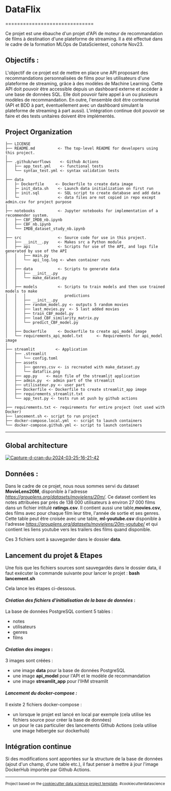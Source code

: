 # DataFlix
==============================

Ce projet est une ébauche d'un projet d'APi de moteur de recommandation de films à destination d'une plateforme de streaming. Il a été effectué dans le cadre de la formation MLOps de DataScientest, cohorte Nov23.

## Objectifs :

L'objectif de ce projet est de mettre en place une API proposant des recommandations personnalisées de films pour les utilisateurs d'une plateforme de streaming, grâce à des modèles de Machine Learning.
Cette API doit pouvoir être accessible depuis un dashboard externe et accéder à une base de données SQL. Elle doit pouvoir faire appel à un ou plusieurs modèles de recommandation.
En outre, l'ensemble doit être conteneurisé (API et BDD à part, éventuellement avec un dashboard simulant la plateforme de streaming à part aussi).
L'intégration continue doit pouvoir se faire et des tests unitaires doivent être implémentés.


Project Organization
------------

    ├── LICENSE
    ├── README.md          <- The top-level README for developers using this project.
    │  
    ├── .github/worflows    <- Github Actions
    │   ├── app_test.yml    <- functional tests
    │   └── syntax_test.yml <- syntax validation tests
    │  
    ├── data               
    │   ├─ Dockerfile     <- Dockerfile to create data image
    │   ├─ init_data.sh    <- Launch data initialization on first run
    │   ├─ init.sql        <- SQL script to create database and add data
    │   └─                 <- data files are not copied in repo except admin.csv for project purpose
    │ 
    ├── notebooks          <- Jupyter notebooks for implementation of a recommender system.   
    │   ├── CBF_IMDB_nb.ipynb
    │   ├── CBF_nb.ipynb
    │   └── IMDB_dataset_study_nb.ipynb
    │
    ├── src                <- Source code for use in this project.
    │   ├── __init__.py    <- Makes src a Python module
    │   ├── api            <- Scripts for use of the API, and logs file generated by use of the API
    │   │   ├── main.py
    │   │   └── api_log.log <- when container runs
    │   │
    │   ├── data           <- Scripts to generate data
    │   │   ├── __init__.py
    │   │   └── make_dataset.py
    │   │
    │   ├── models         <- Scripts to train models and then use trained models to make
    │   │   │                 predictions
    │   │   ├── __init__.py
    │   │   ├── random_model.py <- outputs 5 random movies
    │   │   ├── last_movies.py  <- 5 last added movies
    │   │   ├── train_CBF_model.py
    │   │   ├── load_CBF_similarity_matrix.py
    │   │   └── predict_CBF_model.py
    │   │
    │   ├── Dockerfile     <- Dockerfile to create api_model image
    │   └── requirements_api_model.txt      <- Requirements for api_model image
    │
    ├── streamlit         <- Application 
    │   ├── .streamlit
    │   │   └── config.toml
    │   ├── assets
    │   │   ├── genres.csv <- is recreated with make_dataset.py
    │   │   └── dataflix.png
    │   ├── app.py    <- main file of the streamlit application
    │   ├── admin.py  <- admin part of the streamlit
    │   ├── utilisateur.py <- user part
    │   ├── Dockerfile <- Dockerfile to create streamlit_app image
    │   ├── requirements_streamlit.txt
    │   └── app_test.py <- tests run at push by github actions
    │
    ├── requirements.txt <- requirements for entire project (not used with Docker)
    ├── lancement.sh <- script to run project
    ├── docker-compose.local.yml  <- script to launch containers
    └── docker-compose.github.yml <- script to launch containers

--------

## Global architecture 

<a href="https://ibb.co/TP1z08d"><img src="https://i.ibb.co/7rQ7pWL/Capture-d-cran-du-2024-03-25-16-21-42.png" alt="Capture-d-cran-du-2024-03-25-16-21-42" border="0"></a>


## Données :

Dans le cadre de ce projet, nous nous sommes servi du dataset **MovieLens20M**, disponible à l'adresse *https://grouplens.org/datasets/movielens/20m/*. 
Ce dataset contient les notes attribuées par près de 138 000 utilisateurs à environ 27 000 films dans un fichier intitulé **ratings.csv**.
Il contient aussi une table,**movies.csv**, des films avec pour chaque film leur titre, l'année de sortie et ses genres. 
Cette table peut être croisée avec une table, **ml-youtube.csv** disponible à l'adresse *https://grouplens.org/datasets/movielens/20m-youtube/* et qui contient les liens youtube vers les trailers des films quand disponible.

Ces 3 fichiers sont à sauvegarder dans le dossier **data**.

## Lancement du projet & Etapes 

Une fois que les fichiers sources sont sauvegardés dans le dossier data, il faut exécuter la commande suivante pour lancer le projet : 
**bash lancement.sh** 

Cela lance les étapes ci-dessous.

#### *Création des fichiers d'initialisation de la base de données* : 

La base de données PostgreSQL contient 5 tables : 
- notes
- utilisateurs
- genres
- films

#### *Création des images* :

3 images sont créées : 
- une image **data** pour la base de données PostgreSQL 
- une image **api_model** pour l'API et le modèle de recommandation
- une image **streamlit_app** pour l'IHM streamlit

#### *Lancement du docker-compose :*

Il existe 2 fichiers docker-compose : 
- un lorsque le projet est lancé en local par exemple (cela utilise les fichiers source pour créer la base de données)
- un pour le cas particulier des lancements Github Actions (cela utilise une image hébergée sur dockerhub)


## Intégration continue

Si des modifications sont apportées sur la structure de la base de données (ajout d'un champ, d'une table etc.), il faut penser à mettre à jour l'image DockerHub importée par Github Actions.

--------



<p><small>Project based on the <a target="_blank" href="https://drivendata.github.io/cookiecutter-data-science/">cookiecutter data science project template</a>. #cookiecutterdatascience</small></p>
